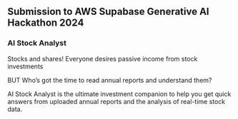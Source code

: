 ## Submission to AWS Supabase Generative AI Hackathon 2024

### AI Stock Analyst

Stocks and shares!
Everyone desires passive income from stock investments

BUT 
Who’s got the time to read annual reports and understand them?

AI Stock Analyst is the ultimate investment companion to help you get quick answers from uploaded annual reports and the analysis of real-time stock data.
